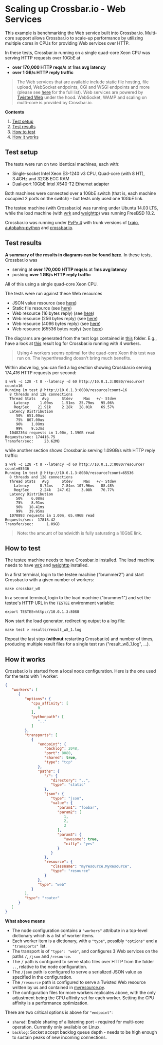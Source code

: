 # Scaling up Crossbar.io - Web Services

This example is benchmarking the Web service built into Crossbar.io. Multi-core support allows Crossbar.io to scale-up performance by utilizing multiple cores in CPUs for providing Web services over HTTP.

In these tests, Crossbar.io running on a single quad-core Xeon CPU was serving HTTP requests over 10GbE at

* **over 170,000 HTTP reqs/s** at **1ms avg latency**
* **over 1 GB/s HTTP reply traffic**

> The Web services that are available include static file hosting, file upload, WebSocket endpoints, CGI and WSGI endpoints and more (please see [here](http://crossbar.io/docs/Web-Services/) for the full list). Web services are powered by [Twisted Web](http://twistedmatrix.com/documents/current/web/howto/using-twistedweb.html) under the hood. WebSocket, WAMP and scaling on multi-core is provided by Crossbar.io.

**Contents**

1. [Test setup](#test-setup)
2. [Test results](#test-results)
3. [How to test](#how-to-test)
4. [How it works](#how-it-works)


## Test setup

The tests were run on two identical machines, each with:

* Single-socket Intel Xeon E3-1240 v3 CPU, Quad-core (with 8 HT), 3.4GHz and 32GB ECC RAM
* Dual-port 10GbE Intel X540-T2 Ethernet adapter

Both machines were connected over a 10GbE switch (that is, each machine occupied 2 ports on the switch) - but tests only used one 10GbE link.

The testee machine (with Crossbar.io) was running under Ubuntu 14.03 LTS, while the load machine (with [wrk](https://github.com/wg/wrk) and [weighttp](https://github.com/lighttpd/weighttp)) was running FreeBSD 10.2.

Crossbar.io was running under [PyPy 4](http://pypy.org/) with trunk versions of [txaio](https://github.com/crossbario/txaio), [autobahn-python](https://github.com/crossbario/autobahn-python) and [crossbar.io](https://github.com/crossbario/crossbar).


## Test results

**A summary of the results in diagrams can be found [here](https://github.com/crossbario/crossbarexamples/raw/master/benchmark/web/results/results.pdf).** In these tests, Crossbar.io was

* serving at **over 170,000 HTTP reqs/s** at **1ms avg latency**
* pushing **over 1 GB/s HTTP reply traffic**

All of this using a single quad-core Xeon CPU.

The tests were run against these Web resources

* JSON value resource (see [here](http://crossbar.io/docs/JSON-Value-Service/))
* Static file resource (see [here](http://crossbar.io/docs/Static-Web-Service/))
* Web resource (16 bytes reply) (see [here](https://github.com/crossbario/crossbarexamples/blob/master/benchmark/web/myresource.py))
* Web resource (256 bytes reply) (see [here](https://github.com/crossbario/crossbarexamples/blob/master/benchmark/web/myresource.py))
* Web resource (4096 bytes reply) (see [here](https://github.com/crossbario/crossbarexamples/blob/master/benchmark/web/myresource.py))
* Web resource (65536 bytes reply) (see [here](https://github.com/crossbario/crossbarexamples/blob/master/benchmark/web/myresource.py))

The diagrams are generated from the test logs contained in [this](./results) folder. E.g., have a look at [this](https://github.com/crossbario/crossbarexamples/blob/master/benchmark/web/results/result_w4_2.log) result log for Crossbar.io running with 4 workers.

> Using 4 workers seems optimal for the quad-core Xeon this test was run on. The hyperthreading doesn't bring much benefits.

Within above log, you can find a log section showing Crossbar.io serving 174,416 HTTP requests per second:

```console
$ wrk -c 128 -t 8 --latency -d 60 http://10.0.1.3:8080/resource?count=16
Running 1m test @ http://10.0.1.3:8080/resource?count=16
  8 threads and 128 connections
  Thread Stats   Avg      Stdev     Max   +/- Stdev
    Latency     1.00ms    1.51ms  25.79ms   95.06%
    Req/Sec    21.91k     2.28k   28.01k    69.57%
  Latency Distribution
     50%  651.00us
     75%  807.00us
     90%    1.08ms
     99%    9.53ms
  10482364 requests in 1.00m, 1.39GB read
Requests/sec: 174416.75
Transfer/sec:     23.62MB
```

while another section shows Crossbar.io serving 1.09GB/s with HTTP reply traffic:


```console
$ wrk -c 128 -t 8 --latency -d 60 http://10.0.1.3:8080/resource?count=65536
Running 1m test @ http://10.0.1.3:8080/resource?count=65536
  8 threads and 128 connections
  Thread Stats   Avg      Stdev     Max   +/- Stdev
    Latency     8.74ms    7.84ms 107.96ms   88.48%
    Req/Sec     2.24k   247.62     3.08k    70.77%
  Latency Distribution
     50%    6.08ms
     75%    8.91ms
     90%   18.41ms
     99%   39.95ms
  1070893 requests in 1.00m, 65.49GB read
Requests/sec:  17818.42
Transfer/sec:      1.09GB
```

> Note: the amount of bandwidth is fully saturating a 10GbE link.


## How to test

The testee machine needs to have Crossbar.io installed. The load machine needs to have [wrk](https://github.com/wg/wrk) and [weighttp](https://github.com/lighttpd/weighttp) installed.

In a first terminal, login to the testee machine ("brummer2") and start Crossbar.io with a given number of workers:

```
make crossbar_w8
```

In a second terminal, login to the load machine ("brummer1") and set the testee's HTTP URL in the `TESTEE` environment variable:

```
export TESTEE=http://10.0.1.3:8080
```

Now start the load generator, redirecting output to a log file:

```
make test > results/result_w8_1.log
```

Repeat the last step (**without** restarting Crossbar.io) and number of times, producing multiple result files for a single test run ("result_w8_1.log", ...).


## How it works

Crossbar.io is started from a local node configuration. Here is the one used for the tests with 1 worker:

```json
{
   "workers": [
      {
         "options": {
            "cpu_affinity": [
               0
            ],
            "pythonpath": [
               ".."
            ]
         },
         "transports": [
            {
               "endpoint": {
                  "backlog": 2048,
                  "port": 8080,
                  "shared": true,
                  "type": "tcp"
               },
               "paths": {
                  "/": {
                     "directory": "..",
                     "type": "static"
                  },
                  "json": {
                     "type": "json",
                     "value": {
                        "param1": "foobar",
                        "param2": [
                           1,
                           2,
                           3
                        ],
                        "param3": {
                           "awesome": true,
                           "nifty": "yes"
                        }
                     }
                  },
                  "resource": {
                     "classname": "myresource.MyResource",
                     "type": "resource"
                  }
               },
               "type": "web"
            }
         ],
         "type": "router"
      }
   ]
}
```

**What above means**

* The node configuration contains a `"workers"` attribute in a top-level dictionary which is a list of worker items.
* Each worker item is a dictionary, with a `"type"`, possibly `"options"` and a `"transports"` list.
* The transport is of `"type": "web"`, and configures 3 Web services on the paths `/`, `/json` and `/resource`.
* The `/` path is configured to serve static files over HTTP from the folder `..`, relative to the node configuration.
* The `/json` path is configured to serve a serialized JSON value as specified in the configuration.
* The `/resource` path is configured to serve a Twisted Web resource written by us and contained in [myresource.py](myresource.py).
* The configuration files for more workers replicates above, with the only adjustment being the CPU affinity set for each worker. Setting the CPU affinity is a performance optimization.

There are two critical options is above for `"endpoint"`:

* `shared`: Enable sharing of a listening port - required for multi-core operation. Currently only available on Linux.
* `backlog`: Socket accept backlog queue depth - needs to be high enough to sustain peaks of new incoming connections.
